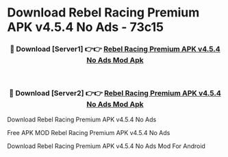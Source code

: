# Download Rebel Racing Premium APK v4.5.4 No Ads - 73c15



<div align="center">
<h3>🔴 Download [Server1] 👉👉 <a href="https://momento.my/?title=Rebel_Racing_Premium_APK_v4.5.4_No_Ads">Rebel Racing Premium APK v4.5.4 No Ads Mod Apk</a></h3><br>

<h3>🔴 Download [Server2] 👉👉 <a href="https://momento.my/?title=Rebel_Racing_Premium_APK_v4.5.4_No_Ads">Rebel Racing Premium APK v4.5.4 No Ads Mod Apk</a></h3>
</div>



Download Rebel Racing Premium APK v4.5.4 No Ads 

Free APK MOD Rebel Racing Premium APK v4.5.4 No Ads 

Download Rebel Racing Premium APK v4.5.4 No Ads Mod For Android
